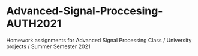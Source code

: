 # Advanced-Signal-Proccesing-AUTH2021
Homework assignments for Advanced Signal Processing Class / University projects / Summer Semester 2021
